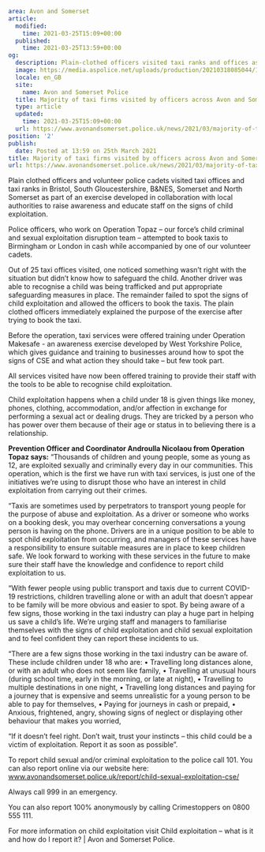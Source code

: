```yaml
area: Avon and Somerset
article:
  modified:
    time: 2021-03-25T15:09+00:00
  published:
    time: 2021-03-25T13:59+00:00
og:
  description: Plain-clothed officers visited taxi ranks and offices as part of their enquiries.
  image: https://media.aspolice.net/uploads/production/20210318085044/131416166_10158877454914812_5722637339012393029_o.jpg
  locale: en_GB
  site:
    name: Avon and Somerset Police
  title: Majority of taxi firms visited by officers across Avon and Somerset fail to recognise signs of child exploitation | Avon and Somerset Police
  type: article
  updated:
    time: 2021-03-25T15:09+00:00
  url: https://www.avonandsomerset.police.uk/news/2021/03/majority-of-taxi-firms-visited-by-officers-across-avon-and-somerset-fail-to-recognise-signs-of-child-exploitation/
position: '2'
publish:
  date: Posted at 13:59 on 25th March 2021
title: Majority of taxi firms visited by officers across Avon and Somerset fail to recognise signs of child exploitation | Avon and Somerset Police
url: https://www.avonandsomerset.police.uk/news/2021/03/majority-of-taxi-firms-visited-by-officers-across-avon-and-somerset-fail-to-recognise-signs-of-child-exploitation/
```

Plain clothed officers and volunteer police cadets visited taxi offices and taxi ranks in Bristol, South Gloucestershire, B&NES, Somerset and North Somerset as part of an exercise developed in collaboration with local authorities to raise awareness and educate staff on the signs of child exploitation.

Police officers, who work on Operation Topaz – our force’s child criminal and sexual exploitation disruption team – attempted to book taxis to Birmingham or London in cash while accompanied by one of our volunteer cadets.

Out of 25 taxi offices visited, one noticed something wasn’t right with the situation but didn’t know how to safeguard the child. Another driver was able to recognise a child was being trafficked and put appropriate safeguarding measures in place. The remainder failed to spot the signs of child exploitation and allowed the officers to book the taxis. The plain clothed officers immediately explained the purpose of the exercise after trying to book the taxi.

Before the operation, taxi services were offered training under Operation Makesafe - an awareness exercise developed by West Yorkshire Police, which gives guidance and training to businesses around how to spot the signs of CSE and what action they should take – but few took part.

All services visited have now been offered training to provide their staff with the tools to be able to recognise child exploitation.

Child exploitation happens when a child under 18 is given things like money, phones, clothing, accommodation, and/or affection in exchange for performing a sexual act or dealing drugs. They are tricked by a person who has power over them because of their age or status in to believing there is a relationship.

**Prevention Officer and Coordinator Androulla Nicolaou from Operation Topaz says:**
“Thousands of children and young people, some as young as 12, are exploited sexually and criminally every day in our communities. This operation, which is the first we have run with taxi services, is just one of the initiatives we’re using to disrupt those who have an interest in child exploitation from carrying out their crimes.

“Taxis are sometimes used by perpetrators to transport young people for the purpose of abuse and exploitation. As a driver or someone who works on a booking desk, you may overhear concerning conversations a young person is having on the phone. Drivers are in a unique position to be able to spot child exploitation from occurring, and managers of these services have a responsibility to ensure suitable measures are in place to keep children safe. We look forward to working with these services in the future to make sure their staff have the knowledge and confidence to report child exploitation to us.

“With fewer people using public transport and taxis due to current COVID-19 restrictions, children travelling alone or with an adult that doesn’t appear to be family will be more obvious and easier to spot. By being aware of a few signs, those working in the taxi industry can play a huge part in helping us save a child’s life. We’re urging staff and managers to familiarise themselves with the signs of child exploitation and child sexual exploitation and to feel confident they can report these incidents to us.

“There are a few signs those working in the taxi industry can be aware of. These include children under 18 who are:
• Travelling long distances alone, or with an adult who does not seem like family,
• Travelling at unusual hours (during school time, early in the morning, or late at night),
• Travelling to multiple destinations in one night,
• Travelling long distances and paying for a journey that is expensive and seems unrealistic for a young person to be able to pay for themselves,
• Paying for journeys in cash or prepaid,
• Anxious, frightened, angry, showing signs of neglect or displaying other behaviour that makes you worried,

“If it doesn’t feel right. Don’t wait, trust your instincts – this child could be a victim of exploitation. Report it as soon as possible”.

To report child sexual and/or criminal exploitation to the police call 101. You can also report online via our website here: www.avonandsomerset.police.uk/report/child-sexual-exploitation-cse/

Always call 999 in an emergency.

You can also report 100% anonymously by calling Crimestoppers on 0800 555 111.

For more information on child exploitation visit Child exploitation – what is it and how do I report it? | Avon and Somerset Police.
